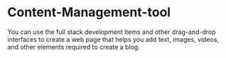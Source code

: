 # Content-Management-tool
You can use the full stack development items and other drag-and-drop interfaces to create a web page that helps you add text, images, videos, and other elements required to create a blog.
